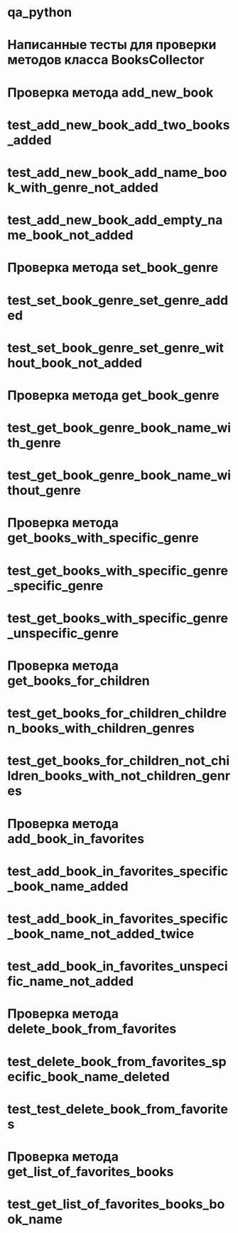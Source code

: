 # qa_python
# Написанные тесты для проверки методов класса BooksCollector

# Проверка метода add_new_book
# test_add_new_book_add_two_books_added
# test_add_new_book_add_name_book_with_genre_not_added
# test_add_new_book_add_empty_name_book_not_added

# Проверка метода set_book_genre
# test_set_book_genre_set_genre_added
# test_set_book_genre_set_genre_without_book_not_added

# Проверка метода get_book_genre
# test_get_book_genre_book_name_with_genre
# test_get_book_genre_book_name_without_genre

# Проверка метода get_books_with_specific_genre
# test_get_books_with_specific_genre_specific_genre
# test_get_books_with_specific_genre_unspecific_genre

# Проверка метода get_books_for_children
# test_get_books_for_children_children_books_with_children_genres
# test_get_books_for_children_not_children_books_with_not_children_genres

# Проверка метода add_book_in_favorites
# test_add_book_in_favorites_specific_book_name_added
# test_add_book_in_favorites_specific_book_name_not_added_twice
# test_add_book_in_favorites_unspecific_name_not_added

# Проверка метода delete_book_from_favorites
# test_delete_book_from_favorites_specific_book_name_deleted
# test_test_delete_book_from_favorites

# Проверка метода get_list_of_favorites_books
# test_get_list_of_favorites_books_book_name